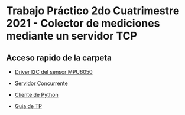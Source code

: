 # Trabajo Práctico 2do Cuatrimestre 2021 - Colector de mediciones mediante un servidor TCP

## Acceso rapido de la carpeta

* [Driver I2C del sensor MPU6050](/GuiaTP_02/driver/)

* [Servidor Concurrente](/GuiaTP_02/servidor/)

* [Cliente de Python](/GuiaTP_02/cliente/)

* [Guia de TP](http://wiki.electron.frba.utn.edu.ar/lib/exe/fetch.php?media=td3:gtp_td3_2021_2_rev1.pdf)